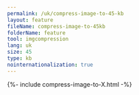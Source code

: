 ```yaml
---
permalink: /uk/compress-image-to-45-kb
layout: feature
fileName: compress-image-to-45kb
folderName: feature
tool: imgcompression
lang: uk
size: 45
type: kb
nointernationalization: true
---
```

{%- include compress-image-to-X.html -%}       
